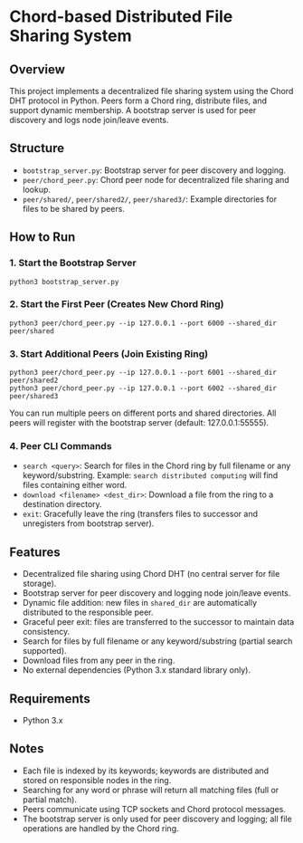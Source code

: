 
# Chord-based Distributed File Sharing System

## Overview
This project implements a decentralized file sharing system using the Chord DHT protocol in Python. Peers form a Chord ring, distribute files, and support dynamic membership. A bootstrap server is used for peer discovery and logs node join/leave events.

## Structure
- `bootstrap_server.py`: Bootstrap server for peer discovery and logging.
- `peer/chord_peer.py`: Chord peer node for decentralized file sharing and lookup.
- `peer/shared/`, `peer/shared2/`, `peer/shared3/`: Example directories for files to be shared by peers.

## How to Run

### 1. Start the Bootstrap Server
```
python3 bootstrap_server.py
```

### 2. Start the First Peer (Creates New Chord Ring)
```
python3 peer/chord_peer.py --ip 127.0.0.1 --port 6000 --shared_dir peer/shared
```

### 3. Start Additional Peers (Join Existing Ring)
```
python3 peer/chord_peer.py --ip 127.0.0.1 --port 6001 --shared_dir peer/shared2
python3 peer/chord_peer.py --ip 127.0.0.1 --port 6002 --shared_dir peer/shared3
```

You can run multiple peers on different ports and shared directories. All peers will register with the bootstrap server (default: 127.0.0.1:55555).


### 4. Peer CLI Commands
- `search <query>`: Search for files in the Chord ring by full filename or any keyword/substring. Example: `search distributed computing` will find files containing either word.
- `download <filename> <dest_dir>`: Download a file from the ring to a destination directory.
- `exit`: Gracefully leave the ring (transfers files to successor and unregisters from bootstrap server).


## Features
- Decentralized file sharing using Chord DHT (no central server for file storage).
- Bootstrap server for peer discovery and logging node join/leave events.
- Dynamic file addition: new files in `shared_dir` are automatically distributed to the responsible peer.
- Graceful peer exit: files are transferred to the successor to maintain data consistency.
- Search for files by full filename or any keyword/substring (partial search supported).
- Download files from any peer in the ring.
- No external dependencies (Python 3.x standard library only).

## Requirements
- Python 3.x


## Notes
- Each file is indexed by its keywords; keywords are distributed and stored on responsible nodes in the ring.
- Searching for any word or phrase will return all matching files (full or partial match).
- Peers communicate using TCP sockets and Chord protocol messages.
- The bootstrap server is only used for peer discovery and logging; all file operations are handled by the Chord ring.

